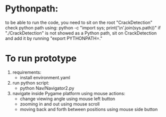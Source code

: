 # Pythonpath:
to be able to run the code, you need to sit on the root "CrackDetection"
check python path using: python -c "import sys; print('\n'.join(sys.path))"
if "./CrackDetection" is not showed as a Python path, sit on CrackDetection and add it by running "export PYTHONPATH=."


# To run prototype
1. requirements:
   - install environment.yaml
2. run python script:
   - python Nav/Navigator2.py
3. navigate inside Pygame platform using mouse actions:
   - change viewing angle using mouse left button
   - zooming in and out using mouse scroll
   - moving back and forth between positions using mouse side button
